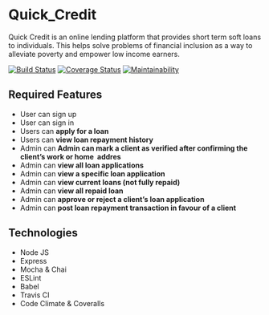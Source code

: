 # Quick_Credit

Quick Credit is an online lending platform that provides short term soft loans to individuals.
This helps solve problems of financial inclusion as a way to alleviate poverty and empower low income earners.

[![Build Status](https://travis-ci.org/tolaked/Quick_Credit.svg?branch=develop)](https://travis-ci.org/tolaked/Quick_Credit)
[![Coverage Status](https://coveralls.io/repos/github/tolaked/Quick_Credit/badge.svg?branch=develop)](https://coveralls.io/github/tolaked/Quick_Credit?branch=develop)
[![Maintainability](https://api.codeclimate.com/v1/badges/b61b0791bc837243645e/maintainability)](https://codeclimate.com/github/tolaked/Quick_Credit/maintainability)

## Required Features

- User can sign up
- User can sign in
- Users can **apply for a loan**
- Users can **view loan repayment history**
- Admin can **Admin can mark a client as verified after confirming the client’s work or home  addres**
- Admin can **view all loan applications**
- Admin can **view a specific loan application**
- Admin can **view current loans (not fully repaid)**
- Admin can **view all repaid loan**
- Admin can **approve or reject a client’s loan application**
- Admin can **post loan repayment transaction in favour of a client**

## Technologies

- Node JS
- Express
- Mocha & Chai
- ESLint
- Babel
- Travis CI
- Code Climate & Coveralls
